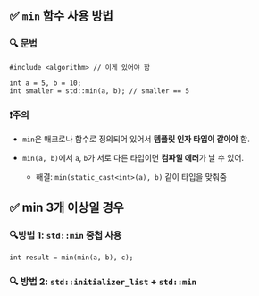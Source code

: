 ## ✅ `min` 함수 사용 방법

### 🔍 문법
```
#include <algorithm> // 이게 있어야 함

int a = 5, b = 10;
int smaller = std::min(a, b); // smaller == 5
```

### ❗주의

- `min`은 매크로나 함수로 정의되어 있어서 **템플릿 인자 타입이 같아야** 함.
    
- `min(a, b)`에서 `a`, `b`가 서로 다른 타입이면 **컴파일 에러**가 날 수 있어.
    
    - 해결: `min(static_cast<int>(a), b)` 같이 타입을 맞춰줌


## ✅ min 3개 이상일 경우

### 🔍방법 1: `std::min` 중첩 사용

```
int result = min(min(a, b), c);
```

### 🔍 방법 2: `std::initializer_list` + `std::min`


